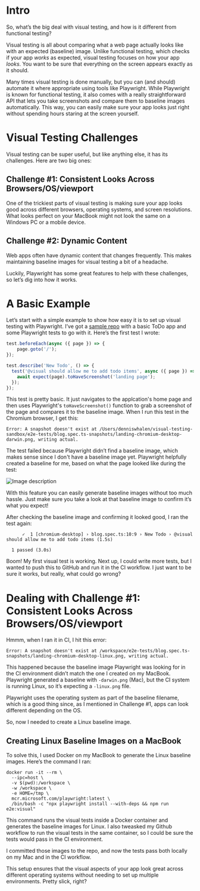# Intro

So, what’s the big deal with visual testing, and how is it different from functional testing?

Visual testing is all about comparing what a web page actually looks like with an expected (baseline) image. Unlike functional testing, which checks if your app *works* as expected, visual testing focuses on how your app *looks*. You want to be sure that everything on the screen appears exactly as it should. 

Many times visual testing is done manually, but you can (and should) automate it where appropriate using tools like Playwright. While Playwright is known for functional testing, it also comes with a really straightforward API that lets you take screenshots and compare them to baseline images automatically. This way, you can easily make sure your app looks just right without spending hours staring at the screen yourself.

# Visual Testing Challenges

Visual testing can be super useful, but like anything else, it has its challenges. Here are two big ones:

## Challenge #1: Consistent Looks Across Browsers/OS/viewport
One of the trickiest parts of visual testing is making sure your app looks good across different browsers, operating systems, and screen resolutions. What looks perfect on your MacBook might not look the same on a Windows PC or a mobile device.

## Challenge #2: Dynamic Content
Web apps often have dynamic content that changes frequently. This makes maintaining baseline images for visual testing a bit of a headache.

Luckily, Playwright has some great features to help with these challenges, so let’s dig into how it works.

# A Basic Example

Let’s start with a simple example to show how easy it is to set up visual testing with Playwright. I’ve got a [sample repo](https://github.com/dwwhalen/visual-testing-sandbox) with a basic ToDo app and some Playwright tests to go with it. Here’s the first test I wrote:

```typescript
test.beforeEach(async ({ page }) => {
    page.goto('/');
});

test.describe('New Todo', () => {
  test('@visual should allow me to add todo items', async ({ page }) => {
    await expect(page).toHaveScreenshot('landing page');
  });
});
```

This test is pretty basic.  It just navigates to the applcation's home page and then uses Playwright's `toHaveScreenshot()` function to grab a screenshot of the page and compares it to the baseline image. When I run this test in the Chromium browser, I get this:

```console
Error: A snapshot doesn't exist at /Users/denniswhalen/visual-testing-sandbox/e2e-tests/blog.spec.ts-snapshots/landing-chromium-desktop-darwin.png, writing actual.
```

The test failed because Playwright didn’t find a baseline image, which makes sense since I don't have a baseline image yet.   Playwright helpfully created a baseline for me, based on what the page looked like during the test: 

![Image description](https://dev-to-uploads.s3.amazonaws.com/uploads/articles/pqi2mb1nkywb9ln4uraf.png)

With this feature you can easily generate baseline images without too much hassle. Just make sure you take a look at that baseline image to confirm it’s what you expect!

After checking the baseline image and confirming it looked good, I ran the test again:

```console
      ✓  1 [chromium-desktop] › blog.spec.ts:10:9 › New Todo › @visual should allow me to add todo items (1.5s)

  1 passed (3.0s)
```

Boom! My first visual test is working. Next up, I could write more tests, but I wanted to push this to GitHub and run it in the CI workflow. I just want to be sure it works, but really, what could go wrong?

# Dealing with Challenge #1: Consistent Looks Across Browsers/OS/viewport

Hmmm, when I ran it in CI, I hit this error:

```console
Error: A snapshot doesn't exist at /workspace/e2e-tests/blog.spec.ts-snapshots/landing-chromium-desktop-linux.png, writing actual.
```

This happened because the baseline image Playwright was looking for in the CI environment didn’t match the one I created on my MacBook. Playwright generated a baseline with `-darwin.png` (Mac), but the CI system is running Linux, so it’s expecting a `-linux.png` file.

Playwright uses the operating system as part of the baseline filename, which is a good thing since, as I mentioned in Challenge #1, apps can look different depending on the OS.

So, now I needed to create a Linux baseline image.

## Creating Linux Baseline Images on a MacBook

To solve this, I used Docker on my MacBook to generate the Linux baseline images. Here’s the command I ran:

```
docker run -it --rm \
  --ipc=host \
  -v $(pwd):/workspace \
  -w /workspace \
  -e HOME=/tmp \
  mcr.microsoft.com/playwright:latest \
  /bin/bash -c "npx playwright install --with-deps && npm run e2e:visual"
```

This command runs the visual tests inside a Docker container and generates the baseline images for Linux. I also tweasked my Github workflow to run the visual tests in the same container, so I could be sure the tests would pass in the CI environment.

I committed those images to the repo, and now the tests pass both locally on my Mac and in the CI workflow. 

This setup ensures that the visual aspects of your app look great across different operating systems without needing to set up multiple environments. Pretty slick, right?

